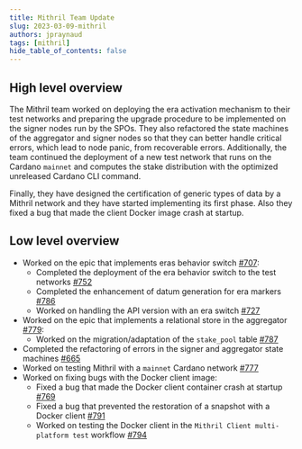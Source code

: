 ```yaml
---
title: Mithril Team Update
slug: 2023-03-09-mithril
authors: jpraynaud
tags: [mithril]
hide_table_of_contents: false
---
```


## High level overview
The Mithril team worked on deploying the era activation mechanism to their test networks and preparing the upgrade procedure to be implemented on the signer nodes run by the SPOs. They also refactored the state machines of the aggregator and signer nodes so that they can better handle critical errors, which lead to node panic, from recoverable errors. Additionally, the team continued the deployment of a new test network that runs on the Cardano `mainnet` and computes the stake distribution with the optimized unreleased Cardano CLI command.

Finally, they have designed the certification of generic types of data by a Mithril network and they have started implementing its first phase. Also they fixed a bug that made the client Docker image crash at startup.

## Low level overview
- Worked on the epic that implements eras behavior switch [#707](https://github.com/input-output-hk/mithril/issues/707):
  - Completed the deployment of the era behavior switch to the test networks [#752](https://github.com/input-output-hk/mithril/issues/752)
  - Completed the enhancement of datum generation for era markers [#786](https://github.com/input-output-hk/mithril/issues/786)
  - Worked on handling the API version with an era switch [#727](https://github.com/input-output-hk/mithril/issues/727)
- Worked on the epic that implements a relational store in the aggregator [#779](https://github.com/input-output-hk/mithril/issues/779):
  - Worked on the migration/adaptation of the `stake_pool` table [#787](https://github.com/input-output-hk/mithril/issues/787)
- Completed the refactoring of errors in the signer and aggregator state machines [#665](https://github.com/input-output-hk/mithril/issues/665)
- Worked on testing Mithril with a `mainnet` Cardano network [#777](https://github.com/input-output-hk/mithril/issues/777)
- Worked on fixing bugs with the Docker client image:
  - Fixed a bug that made the Docker client container crash at startup [#769](https://github.com/input-output-hk/mithril/issues/769)
  - Fixed a bug that prevented the restoration of a snapshot with a Docker client [#791](https://github.com/input-output-hk/mithril/issues/791)
  - Worked on testing the Docker client in the `Mithril Client multi-platform test` workflow [#794](https://github.com/input-output-hk/mithril/issues/794)

